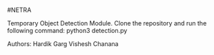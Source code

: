 #NETRA

Temporary Object Detection Module. Clone the repository and run the following command:
python3 detection.py


Authors:
Hardik Garg
Vishesh Chanana
